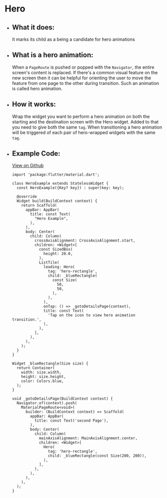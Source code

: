 # Hero

- ## What it does:
  It marks its child as a being a candidate for hero animations

- ## What is a hero animation:
  When a `PageRoute` is pushed or popped with the `Navigator`, the entire screen's content is replaced. If there's a common visual feature on the new screen then it can be helpful for orienting the user to move the feature from one page to the other during transition. Such an animation is called hero animation.

- ## How it works:
  Wrap the widget you want to perform a hero animation on both the starting and the destination screen with the Hero widget. Added to that you need to give both the same `tag`. When transitioning a hero animation will be triggered of each pair of hero-wrapped widgets with the same `tag`.

- ## Example Code:
  [View on Github](https://github.com/TheUltimateOptimist/Widgets/blob/master/example_writer/lib/hero_example.dart)
  
  ```
  import 'package:flutter/material.dart';

  class HeroExample extends StatelessWidget {
    const HeroExample({Key? key}) : super(key: key);

    @override
    Widget build(BuildContext context) {
      return Scaffold(
        appBar: AppBar(
          title: const Text(
            "Hero Example",
          ),
        ),
        body: Center(
          child: Column(
            crossAxisAlignment: CrossAxisAlignment.start,
            children: <Widget>[
              const SizedBox(
                height: 20.0,
              ),
              ListTile(
                leading: Hero(
                  tag: 'hero-rectangle',
                  child: _blueRectangle(
                    const Size(
                      50,
                      50,
                    ),
                  ),
                ),
                onTap: () => _gotoDetailsPage(context),
                title: const Text(
                  'Tap on the icon to view hero animation transition.',
                ),
              ),
            ],
          ),
        ),
      );
    }
  }

  Widget _blueRectangle(Size size) {
    return Container(
      width: size.width,
      height: size.height,
      color: Colors.blue,
    );
  }

  void _gotoDetailsPage(BuildContext context) {
    Navigator.of(context).push(
      MaterialPageRoute<void>(
        builder: (BuildContext context) => Scaffold(
          appBar: AppBar(
            title: const Text('second Page'),
          ),
          body: Center(
            child: Column(
              mainAxisAlignment: MainAxisAlignment.center,
              children: <Widget>[
                Hero(
                  tag: 'hero-rectangle',
                  child: _blueRectangle(const Size(200, 200)),
                ),
              ],
            ),
          ),
        ),
      ),
    );
  }
  ```
